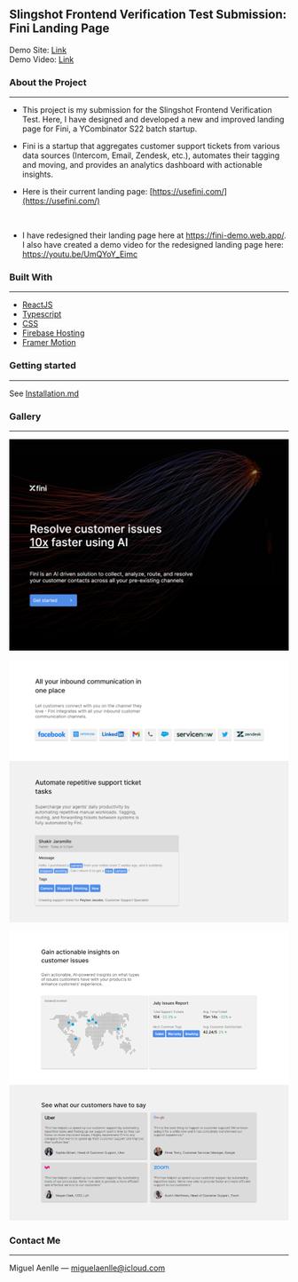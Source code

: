 ## Slingshot Frontend Verification Test Submission: Fini Landing Page

Demo Site: <a href="https://fini-demo.web.app/" target="_blank">Link</a>
<br/>
Demo Video: <a href="https://www.youtube.com/watch?v=UmQYoY_Eimc&feature=youtu.be" target="_blank">Link</a>

### About the Project
<hr/>

- This project is my submission for the Slingshot Frontend Verification Test. Here, I have designed and developed a new and improved landing page for Fini, a YCombinator S22 batch startup.

- Fini is a startup that aggregates customer support tickets from various data sources (Intercom, Email, Zendesk, etc.), automates their tagging and moving, and provides an analytics dashboard with actionable insights.

- Here is their current landing page: [https://usefini.com/](https://usefini.com/)


<br/>

- I have redesigned their landing page here at https://fini-demo.web.app/. I also have created a demo video for the redesigned landing page here: https://youtu.be/UmQYoY_Eimc

### Built With
<hr/>

- [ReactJS](https://reactjs.org/)
- [Typescript](https://www.typescriptlang.org/)
- [CSS](https://www.w3.org/Style/CSS/Overview.en.html)
- [Firebase Hosting](https://firebase.google.com/)
- [Framer Motion](https://www.framer.com/developers/)

### Getting started
<hr/>

See [Installation.md](https://github.com/miguelaenlle/FiniDemoSlingshot/blob/main/installation.md)

### Gallery
<hr/>

![screenshot](https://raw.githubusercontent.com/miguelaenlle/FiniDemoSlingshot/main/imgs/1.PNG)

![screenshot](https://raw.githubusercontent.com/miguelaenlle/FiniDemoSlingshot/main/imgs/2.PNG)

![screenshot](https://raw.githubusercontent.com/miguelaenlle/FiniDemoSlingshot/main/imgs/3.PNG)
    


### Contact Me
<hr/>

Miguel Aenlle — miguelaenlle@icloud.com 

